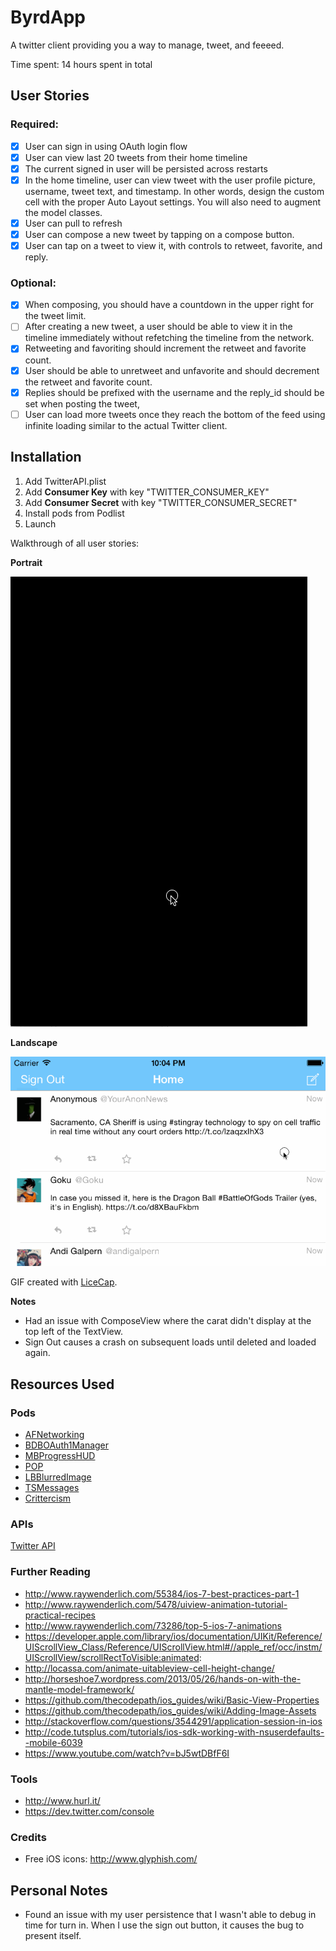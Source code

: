 ByrdApp
=======

A twitter client providing you a way to manage, tweet, and feeeed.

Time spent: 14 hours spent in total

## User Stories

### Required:
* [x] User can sign in using OAuth login flow
* [x] User can view last 20 tweets from their home timeline
* [x] The current signed in user will be persisted across restarts
* [x] In the home timeline, user can view tweet with the user profile picture, username, tweet text, and timestamp.  In other words, design the custom cell with the proper Auto Layout settings. You will also need to augment the model classes.
* [x] User can pull to refresh
* [x] User can compose a new tweet by tapping on a compose button.
* [x] User can tap on a tweet to view it, with controls to retweet, favorite, and reply.

### Optional:
* [x] When composing, you should have a countdown in the upper right for the tweet limit.
* [ ] After creating a new tweet, a user should be able to view it in the timeline immediately without refetching the timeline from the network.
* [x] Retweeting and favoriting should increment the retweet and favorite count.
* [x] User should be able to unretweet and unfavorite and should decrement the retweet and favorite count.
* [x] Replies should be prefixed with the username and the reply_id should be set when posting the tweet,
* [ ] User can load more tweets once they reach the bottom of the feed using infinite loading similar to the actual Twitter client.

## Installation

1. Add TwitterAPI.plist
2. Add **Consumer Key** with key "TWITTER_CONSUMER_KEY"
3. Add **Consumer Secret** with key "TWITTER_CONSUMER_SECRET"
4. Install pods from Podlist
5. Launch

Walkthrough of all user stories:

**Portrait**

![Video Walkthrough](https://raw.githubusercontent.com/NinjaSudo/ByrdApp/master/demo.gif)

**Landscape**

![Video Walkthrough](https://raw.githubusercontent.com/NinjaSudo/ByrdApp/master/demo_landscape.gif)

GIF created with [LiceCap](http://www.cockos.com/licecap/).

**Notes**
* Had an issue with ComposeView where the carat didn't display at the top left of the TextView.
* Sign Out causes a crash on subsequent loads until deleted and loaded again.

## Resources Used

### Pods

* [AFNetworking](https://github.com/AFNetworking/AFNetworking)
* [BDBOAuth1Manager](https://github.com/bdbergeron/BDBOAuth1Manager)
* [MBProgressHUD](https://github.com/jdg/MBProgressHUD)
* [POP](https://github.com/facebook/pop)
* [LBBlurredImage](https://github.com/lukabernardi/LBBlurredImage)
* [TSMessages](https://github.com/toursprung/TSMessages)
* [Crittercism](http://www.crittercism.com)

### APIs

[Twitter API](https://dev.twitter.com/docs/api/1.1)

### Further Reading

* http://www.raywenderlich.com/55384/ios-7-best-practices-part-1
* http://www.raywenderlich.com/5478/uiview-animation-tutorial-practical-recipes
* http://www.raywenderlich.com/73286/top-5-ios-7-animations
* https://developer.apple.com/library/ios/documentation/UIKit/Reference/UIScrollView_Class/Reference/UIScrollView.html#//apple_ref/occ/instm/UIScrollView/scrollRectToVisible:animated:
* http://locassa.com/animate-uitableview-cell-height-change/
* http://horseshoe7.wordpress.com/2013/05/26/hands-on-with-the-mantle-model-framework/
* https://github.com/thecodepath/ios_guides/wiki/Basic-View-Properties
* https://github.com/thecodepath/ios_guides/wiki/Adding-Image-Assets
* http://stackoverflow.com/questions/3544291/application-session-in-ios
* http://code.tutsplus.com/tutorials/ios-sdk-working-with-nsuserdefaults--mobile-6039
* https://www.youtube.com/watch?v=bJ5wtDBfF6I

### Tools

* http://www.hurl.it/
* https://dev.twitter.com/console

### Credits

* Free iOS icons: http://www.glyphish.com/

## Personal Notes

* Found an issue with my user persistence that I wasn't able to debug in time for turn in. When I use the sign out button, it causes the bug to present itself.
